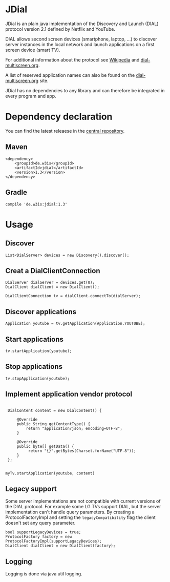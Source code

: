 # JDial

JDial is an plain java implementation of the Discovery and Launch (DIAL) protocol version 2.1 defined by Netflix and YouTube.

DIAL allows second screen devices (smartphone, laptop, ...) to discover server instances in the local network and 
launch applications on a first screen device (smart TV).

For additional information about the protocol see [Wikipedia](https://en.wikipedia.org/wiki/Discovery_and_Launch) 
and [dial-multiscreen.org](http://www.dial-multiscreen.org).

A list of reserved application names can also be found on the [dial-multiscreen.org](http://www.dial-multiscreen.org/dial-registry/namespace-database) site.

JDial has no dependencies to any library and can therefore be integrated in every program and app.

# Dependency declaration

You can find the latest releaese in the [central repository](https://search.maven.org/#search%7Cga%7C1%7Cg%3A%22de.w3is%22%20a%3A%22jdial%22).

## Maven

```
<dependency>
    <groupId>de.w3is</groupId>
    <artifactId>jdial</artifactId>
    <version>1.3</version>
</dependency>
```
## Gradle

```
compile 'de.w3is:jdial:1.3'
```

# Usage

## Discover

```
List<DialServer> devices = new Discovery().discover();
```

## Creat a DialClientConnection

```
DialServer dialServer = devices.get(0);
DialClient dialClient = new DialClient();

DialClientConnection tv = dialClient.connectTo(dialServer);
```

## Discover applications

```
Application youtube = tv.getApplication(Application.YOUTUBE);
```

## Start applications

```
tv.startApplication(youtube);
```

## Stop applications

```
tv.stopApplication(youtube);
```

## Implement application vendor protocol
```

 DialContent content = new DialContent() {
 
     @Override
     public String getContentType() {
         return "application/json; encoding=UTF-8";
     }

     @Override
     public byte[] getData() {
          return "{}".getBytes(Charset.forName("UTF-8"));
     }
 };


myTv.startApplication(youtube, content)
```

## Legacy support

Some server implementations are not compatible with current versions of the DIAL protocol.
For example some LG TVs support DIAL, but the server implementation can't handle query parameters.
By creating a ProtocolFactoryImpl and setting the `legacyCompatibility` flag the client doesn't set any query parameter.

```
bool supportLegacyDevices = true;
ProtocolFactory factory = new ProtocolFactoryImpl(supportLegacyDevices);
DialClient dialClient = new DialClient(factory);
```

## Logging

Logging is done via java util logging.
